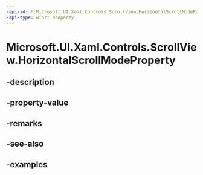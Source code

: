 ```yaml
---
-api-id: P:Microsoft.UI.Xaml.Controls.ScrollView.HorizontalScrollModeProperty
-api-type: winrt property
---
```


# Microsoft.UI.Xaml.Controls.ScrollView.HorizontalScrollModeProperty

<!--
public static Windows.UI.Xaml.DependencyProperty HorizontalScrollModeProperty { get; }
-->


## -description

## -property-value

## -remarks

## -see-also

## -examples


